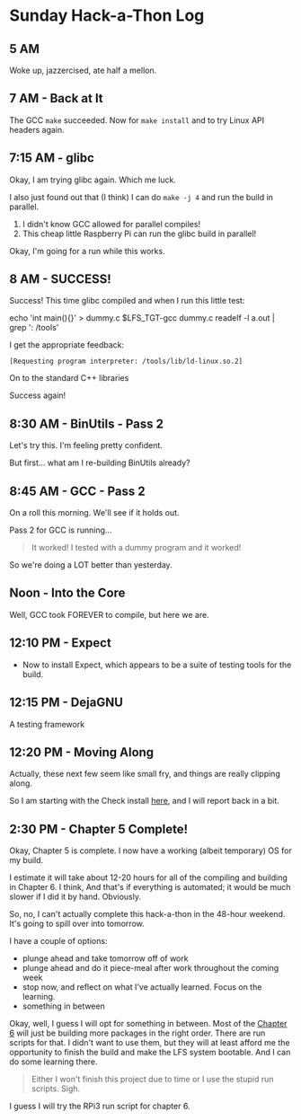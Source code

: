# Sunday Hack-a-Thon Log


## 5 AM

Woke up, jazzercised, ate half a mellon.


## 7 AM - Back at It

The GCC `make` succeeded.  Now for `make install` and to try Linux API headers again.


## 7:15 AM - glibc

Okay, I am trying glibc again. Which me luck.

I also just found out that (I think) I can do `make -j 4` and run the build in parallel.

1. I didn't know GCC allowed for parallel compiles!
2. This cheap little Raspberry Pi can run the glibc build in parallel!

Okay, I'm going for a run while this works.

## 8 AM - SUCCESS!

Success! This time glibc compiled and when I run this little test:

  echo 'int main(){}' > dummy.c
  $LFS_TGT-gcc dummy.c
  readelf -l a.out | grep ': /tools'

I get the appropriate feedback:

    [Requesting program interpreter: /tools/lib/ld-linux.so.2]

On to the standard C++ libraries

Success again!


## 8:30 AM - BinUtils - Pass 2

Let's try this. I'm feeling pretty confident.

But first... what am I re-building BinUtils already?


## 8:45 AM - GCC - Pass 2

On a roll this morning. We'll see if it holds out.

Pass 2 for GCC is running...

> It worked! I tested with a dummy program and it worked!

So we're doing a LOT better than yesterday.


## Noon - Into the Core

Well, GCC took FOREVER to compile, but here we are.

## 12:10 PM - Expect

* Now to install Expect, which appears to be a suite of testing tools for the build.

## 12:15 PM - DejaGNU

A testing framework

## 12:20 PM - Moving Along

Actually, these next few seem like small fry, and things are really clipping along.

So I am starting with the Check install [here](http://www.linuxfromscratch.org/lfs/view/development/chapter05/check.html), and I will report back in a bit.


## 2:30 PM - Chapter 5 Complete!

Okay, Chapter 5 is complete.  I now have a working (albeit temporary) OS for my build.

I estimate it will take about 12-20 hours for all of the compiling and building in Chapter 6.  I think,   And that's if everything is automated; it would be much slower if I did it by hand. Obviously.

So, no, I can't actually complete this hack-a-thon in the 48-hour weekend.  It's going to spill over into tomorrow.

I have a couple of options:

  * plunge ahead and take tomorrow off of work
  * plunge ahead and do it piece-meal after work throughout the coming week
  * stop now, and reflect on what I've actually learned. Focus on the learning.
  * something in between

Okay, well, I guess I will opt for something in between.  Most of the [Chapter 6](http://www.linuxfromscratch.org/lfs/view/development/part3.html) will just be building more packages in the right order.  There are run scripts for that.  I didn't want to use them, but they will at least afford me the opportunity to finish the build and make the LFS system bootable.  And I can do some learning there.

> Either I won't finish this project due to time or I use the stupid run scripts.  Sigh.

I guess I will try the RPi3 run script for chapter 6.
